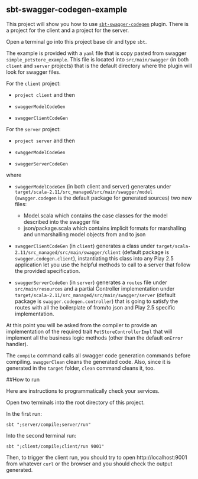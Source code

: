 sbt-swagger-codegen-example
---------------------------

This project will show you how to use [`sbt-swagger-codegen`](https://github.com/unicredit/sbt-swagger-codegen) plugin. There is a project for the client and a project for the server.

Open a terminal go into this project base dir and type `sbt`.

The example is provided with a `yaml` file that is copy pasted from swagger `simple_petstore_example`.
This file is located into `src/main/swagger` (in both `client` and `server` projects) that is the default directory where the plugin will look for swagger files.

For the `client` project:

- `project client` and then

- `swaggerModelCodeGen`

- `swaggerClientCodeGen`

For the `server` project:

- `project server` and then

- `swaggerModelCodeGen`

- `swaggerServerCodeGen`

where

- `swaggerModelCodeGen` (in both client and server) generates under `target/scala-2.11/src_managed/src/main/swagger/model` (`swagger.codegen` is the default package for generated sources) two new files:

	- Model.scala which contains the case classes for the model described into the swagger file
	- json/package.scala which contains implicit formats for marshalling and unmarshalling model objects from and to json

- `swaggerClientCodeGen` (in `client`) generates a class under `target/scala-2.11/src_managed/src/main/swagger/client` (default package is `swagger.codegen.client`), instantiating this class into any Play 2.5 application let you use the helpful methods to call to a server that follow the provided specification.

- `swaggerServerCodeGen` (in `server`) generates a `routes` file under `src/main/resources` and a partial Controller implementation under `target/scala-2.11/src_managed/src/main/swagger/server` (default package is `swagger.codegen.controller`) that is going to satisfy the routes with all the boilerplate of from/to json and Play 2.5 specific implementation.

At this point you will be asked from the compiler to provide an implementation of the required trait `PetStoreControllerImpl` that will implement all the business logic methods (other than the default `onError` handler).

The `compile` command calls all swagger code generation commands before compiling. `swaggerClean` cleans the generated code. Also, since it is generated in the `target` folder, `clean` command cleans it, too.

##How to run

Here are instructions to programmatically check your services.

Open two terminals into the root directory of this project.

In the first run:
```
sbt ";server/compile;server/run"
```

Into the second terminal run:
```
sbt ";client/compile;client/run 9001"
```

Then, to trigger the client run, you should try to open http://localhost:9001 from whatever ```curl``` or the browser and you should check the output generated.
